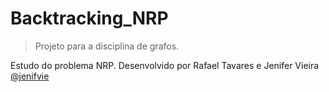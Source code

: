 # Backtracking_NRP
> Projeto para a disciplina de grafos. 

Estudo do problema NRP. Desenvolvido por Rafael Tavares e Jenifer Vieira [@jenifvie](https://github.com/jenifvie)
